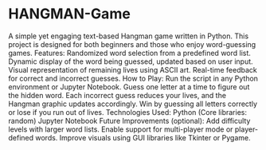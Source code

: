 # HANGMAN-Game
A simple yet engaging text-based Hangman game written in Python. This project is designed for both beginners and those who enjoy word-guessing games.
Features:
    Randomized word selection from a predefined word list.
    Dynamic display of the word being guessed, updated based on user input.
    Visual representation of remaining lives using ASCII art.
    Real-time feedback for correct and incorrect guesses.
How to Play:
    Run the script in any Python environment or Jupyter Notebook.
    Guess one letter at a time to figure out the hidden word.
    Each incorrect guess reduces your lives, and the Hangman graphic updates accordingly.
    Win by guessing all letters correctly or lose if you run out of lives.
Technologies Used:
    Python (Core libraries: random)
    Jupyter Notebook
Future Improvements (optional):
    Add difficulty levels with larger word lists.
    Enable support for multi-player mode or player-defined words.
    Improve visuals using GUI libraries like Tkinter or Pygame.
